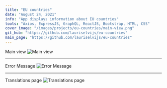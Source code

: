 ```yaml
---
title: "EU countries"
date: "August 24, 2021"
info: "App displays information about EU countries"
tools: "Axios, ExpressJS, GraphQL, ReactJS, Bootstrap, HTML, CSS"
cover_image: "/images/projects/eu-countries/main-view.png"
git_hub: "https://github.com/lauriselvijs/eu-countries"
main_page: "https://github.com/lauriselvijs/eu-countries"
---
```


Main view
![Main view](/images/projects/eu-countries/main-view.png)

---

Error Message
![Error Message](/images/projects/eu-countries/error-msg.png)

---

Translations page
![Translations page](/images/projects/eu-countries/translations-page.png)
